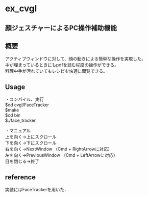 # ex_cvgl

## 顔ジェスチャーによるPC操作補助機能

## 概要

アクティブウィンドウに対して、顔の動きによる簡単な操作を実現した。  
手が埋まっているときにもpdfを読む程度の操作ができる。  
料理中手が汚れていてもレシピを快適に閲覧できる。  

## Usage

・コンパイル、実行  
$cd cvgl/FaceTracker  
$make  
$cd bin  
$./face_tracker  
  
・マニュアル  
上を向く→上にスクロール  
下を向く→下にスクロール  
右を向く→NextWindow （Cmd + RightArrowに対応）  
左を向く→PreviousWindow （Cmd + LeftArrowに対応）  
目を閉じる→終了  

## reference  
実装にはFaceTrackerを用いた．
